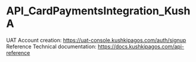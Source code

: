 # API_CardPaymentsIntegration_KushA


UAT Account creation: https://uat-console.kushkipagos.com/auth/signup
Reference Technical documentation: https://docs.kushkipagos.com/api-reference
